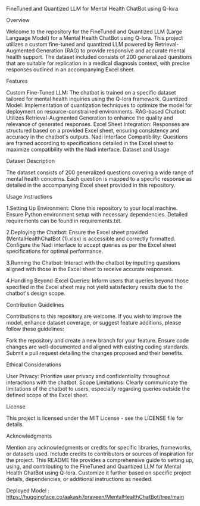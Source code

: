 FineTuned and Quantized LLM for Mental Health ChatBot using Q-lora

Overview

Welcome to the repository for the FineTuned and Quantized LLM (Large Language Model) for a Mental Health ChatBot using Q-lora. This project utilizes a custom fine-tuned and quantized LLM powered by Retrieval-Augmented Generation (RAG) to provide responsive and accurate mental health support. The dataset included consists of 200 generalized questions that are suitable for replication in a medical diagnosis context, with precise responses outlined in an accompanying Excel sheet.

Features

Custom Fine-Tuned LLM: The chatbot is trained on a specific dataset tailored for mental health inquiries using the Q-lora framework.
Quantized Model: Implementation of quantization techniques to optimize the model for deployment on resource-constrained environments.
RAG-based Chatbot: Utilizes Retrieval-Augmented Generation to enhance the quality and relevance of generated responses.
Excel Sheet Integration: Responses are structured based on a provided Excel sheet, ensuring consistency and accuracy in the chatbot's outputs.
Nadi Interface Compatibility: Questions are framed according to specifications detailed in the Excel sheet to maximize compatibility with the Nadi interface.
Dataset and Usage

Dataset Description

The dataset consists of 200 generalized questions covering a wide range of mental health concerns. Each question is mapped to a specific response as detailed in the accompanying Excel sheet provided in this repository.

Usage Instructions


1.Setting Up Environment:
Clone this repository to your local machine.
Ensure Python environment setup with necessary dependencies. Detailed requirements can be found in requirements.txt.

2.Deploying the Chatbot:
Ensure the Excel sheet provided (MentalHealthChatBot (1).xlsx) is accessible and correctly formatted.
Configure the Nadi interface to accept queries as per the Excel sheet specifications for optimal performance.

3.Running the Chatbot:
Interact with the chatbot by inputting questions aligned with those in the Excel sheet to receive accurate responses.

4.Handling Beyond-Excel Queries:
Inform users that queries beyond those specified in the Excel sheet may not yield satisfactory results due to the chatbot's design scope.

Contribution Guidelines

Contributions to this repository are welcome. If you wish to improve the model, enhance dataset coverage, or suggest feature additions, please follow these guidelines:


Fork the repository and create a new branch for your feature.
Ensure code changes are well-documented and aligned with existing coding standards.
Submit a pull request detailing the changes proposed and their benefits.


Ethical Considerations

User Privacy: Prioritize user privacy and confidentiality throughout interactions with the chatbot.
Scope Limitations: Clearly communicate the limitations of the chatbot to users, especially regarding queries outside the defined scope of the Excel sheet.

License

This project is licensed under the MIT License - see the LICENSE file for details.

Acknowledgments

Mention any acknowledgments or credits for specific libraries, frameworks, or datasets used.
Include credits to contributors or sources of inspiration for the project.
This README file provides a comprehensive guide to setting up, using, and contributing to the FineTuned and Quantized LLM for Mental Health ChatBot using Q-lora. Customize it further based on specific project details, dependencies, or additional instructions as needed.


Deployed Model : https://huggingface.co/aakash7praveen/MentalHealthChatBot/tree/main
